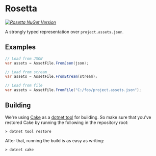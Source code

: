 # Rosetta

_[![Rosetta NuGet Version](https://img.shields.io/nuget/v/rosetta.svg?style=flat&label=NuGet%3A%20Rosetta)](https://www.nuget.org/packages/rosetta)_

A strongly typed representation over `project.assets.json`.

## Examples

```csharp
// Load from JSON
var assets = AssetFile.FromJson(json);

// Load from stream
var assets = AssetFile.FromStream(stream);

// Load from file
var assets = AssetFile.FromFile("C:/foo/project.assets.json");
```

## Building

We're using [Cake](https://github.com/cake-build/cake) as a 
[dotnet tool](https://docs.microsoft.com/en-us/dotnet/core/tools/global-tools) 
for building. So make sure that you've restored Cake by running 
the following in the repository root:

```
> dotnet tool restore
```

After that, running the build is as easy as writing:

```
> dotnet cake
```
